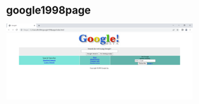 # google1998page
<img src="https://github.com/busracelikcioglu/google1998page/blob/main/google1998.PNG">

